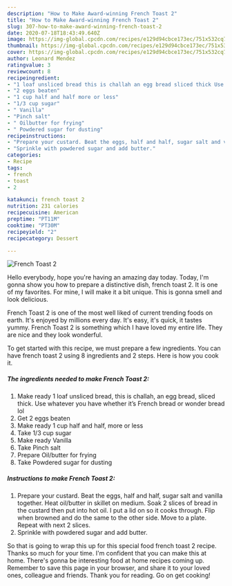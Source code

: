 ```yaml
---
description: "How to Make Award-winning French Toast 2"
title: "How to Make Award-winning French Toast 2"
slug: 307-how-to-make-award-winning-french-toast-2
date: 2020-07-18T18:43:49.640Z
image: https://img-global.cpcdn.com/recipes/e129d94cbce173ec/751x532cq70/french-toast-2-recipe-main-photo.jpg
thumbnail: https://img-global.cpcdn.com/recipes/e129d94cbce173ec/751x532cq70/french-toast-2-recipe-main-photo.jpg
cover: https://img-global.cpcdn.com/recipes/e129d94cbce173ec/751x532cq70/french-toast-2-recipe-main-photo.jpg
author: Leonard Mendez
ratingvalue: 3
reviewcount: 8
recipeingredient:
- "1 loaf unsliced bread this is challah an egg bread sliced thick Use whatever you have whether its French bread or wonder bread lol"
- "2 eggs beaten"
- "1 cup half and half more or less"
- "1/3 cup sugar"
- " Vanilla"
- "Pinch salt"
- " Oilbutter for frying"
- " Powdered sugar for dusting"
recipeinstructions:
- "Prepare your custard. Beat the eggs, half and half, sugar salt and vanilla together. Heat oil/butter in skillet on medium. Soak 2 slices of bread in the custard then put into hot oil. I put a lid on so it cooks through. Flip when browned and do the same to the other side. Move to a plate. Repeat with next 2 slices."
- "Sprinkle with powdered sugar and add butter."
categories:
- Recipe
tags:
- french
- toast
- 2

katakunci: french toast 2 
nutrition: 231 calories
recipecuisine: American
preptime: "PT11M"
cooktime: "PT30M"
recipeyield: "2"
recipecategory: Dessert

---
```



![French Toast 2](https://img-global.cpcdn.com/recipes/e129d94cbce173ec/751x532cq70/french-toast-2-recipe-main-photo.jpg)

Hello everybody, hope you're having an amazing day today. Today, I'm gonna show you how to prepare a distinctive dish, french toast 2. It is one of my favorites. For mine, I will make it a bit unique. This is gonna smell and look delicious.



French Toast 2 is one of the most well liked of current trending foods on earth. It's enjoyed by millions every day. It's easy, it's quick, it tastes yummy. French Toast 2 is something which I have loved my entire life. They are nice and they look wonderful.


To get started with this recipe, we must prepare a few ingredients. You can have french toast 2 using 8 ingredients and 2 steps. Here is how you cook it.

<!--inarticleads1-->

##### The ingredients needed to make French Toast 2:

1. Make ready 1 loaf unsliced bread, this is challah, an egg bread, sliced thick. Use whatever you have whether it’s French bread or wonder bread lol
1. Get 2 eggs beaten
1. Make ready 1 cup half and half, more or less
1. Take 1/3 cup sugar
1. Make ready  Vanilla
1. Take Pinch salt
1. Prepare  Oil/butter for frying
1. Take  Powdered sugar for dusting




<!--inarticleads2-->

##### Instructions to make French Toast 2:

1. Prepare your custard. Beat the eggs, half and half, sugar salt and vanilla together. Heat oil/butter in skillet on medium. Soak 2 slices of bread in the custard then put into hot oil. I put a lid on so it cooks through. Flip when browned and do the same to the other side. Move to a plate. Repeat with next 2 slices.
1. Sprinkle with powdered sugar and add butter.




So that is going to wrap this up for this special food french toast 2 recipe. Thanks so much for your time. I'm confident that you can make this at home. There's gonna be interesting food at home recipes coming up. Remember to save this page in your browser, and share it to your loved ones, colleague and friends. Thank you for reading. Go on get cooking!
